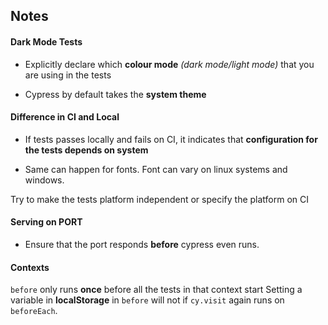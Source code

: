 ## Notes

#### Dark Mode Tests

- Explicitly declare which **colour mode** *(dark mode/light mode)* that you are using in the tests

- Cypress by default takes the **system theme**


#### Difference in CI and Local

- If tests passes locally and fails on CI, it indicates that **configuration for the tests depends on system**

- Same can happen for fonts. Font can vary on linux systems and windows.

Try to make the tests platform independent or specify the platform on CI

#### Serving on PORT

- Ensure that the port responds **before** cypress even runs.


#### Contexts

`before` only runs **once** before all the tests in that context start
Setting a variable in **localStorage** in `before` will not if `cy.visit` again runs on `beforeEach`.